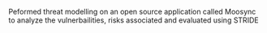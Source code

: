 Peformed threat modelling on an open source application called Moosync to analyze the vulnerbailities, risks associated and evaluated using STRIDE

